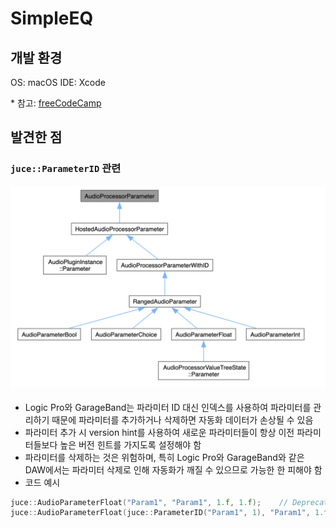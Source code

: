 # SimpleEQ

## 개발 환경
OS: macOS
IDE: Xcode

\* 참고: [freeCodeCamp](https://youtu.be/i_Iq4_Kd7Rc?si=ZgJYunOA4IbsXTyL)

## 발견한 점

### `juce::ParameterID` 관련
![AudioProcessorParameter](./Images/AudioProcessorParameter.png)
- Logic Pro와 GarageBand는 파라미터 ID 대신 인덱스를 사용하여 파라미터를 관리하기 때문에 파라미터를 추가하거나 삭제하면 자동화 데이터가 손상될 수 있음
- 파라미터 추가 시 version hint를 사용하여 새로운 파라미터들이 항상 이전 파라미터들보다 높은 버전 힌트를 가지도록 설정해야 함
- 파라미터를 삭제하는 것은 위험하며, 특히 Logic Pro와 GarageBand와 같은 DAW에서는 파라미터 삭제로 인해 자동화가 깨질 수 있으므로 가능한 한 피해야 함
- 코드 예시
```Cpp
juce::AudioParameterFloat("Param1", "Param1", 1.f, 1.f);    // Deprecated
juce::AudioParameterFloat(juce::ParameterID("Param1", 1), "Param1", 1.f, 1.f);
```
